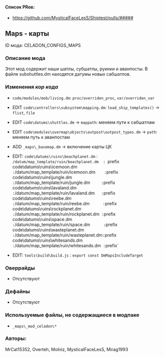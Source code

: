 

#### Список PRов:

- https://github.com/MysticalFaceLesS/Shiptest/pulls/#####
<!--
  Ссылки на PRы, связанные с модом:
  - Создание
  - Большие изменения
-->

<!-- Название мода. Не важно на русском или на английском. -->
## Maps - карты

ID мода: CELADON_CONFIGS_MAPS
<!--
  Название модпака прописными буквами, СОЕДИНЁННЫМИ_ПОДЧЁРКИВАНИЕМ,
  которое ты будешь использовать для обозначения файлов.
-->

### Описание мода

Этот мод содержит наши шатлы, субшатлы, руинки и аванпосты.
В файле subshuttles.dm находятся датумы новых сабшатлов. 
<!--
  Что он делает, что добавляет: что, куда, зачем и почему - всё здесь.
  А также любая полезная информация.
-->

### Изменения *кор кода*

- `code/modules/mob/living.dm`: `proc/overriden_proc`, `var/overriden_var`
- EDIT `code\controllers\subsystem\mapping.dm`: `load_ship_templates()` -> `flist`, `file`
- EDIT `code\datums\shuttles.dm` -> `mappath`: меняем пути к сабшатлам
- EDIT `code\modules\overmap\objects\outpost\outpost_types.dm` -> `path`: меняем путь к аванпостам

- ADD `_maps\_basemap.dm` -> включение карты ЦК

- EDIT:
	`code\datums\ruins\beachplanet.dm` 	: `/datum/map_template/ruin/beachplanet.dm 	: `prefix`
	`code\datums\ruins\icemoon.dm`		: `/datum/map_template/ruin/icemoon.dm`		: `prefix`
	`code\datums\ruins\jungle.dm`		: `/datum/map_template/ruin/jungle.dm`		: `prefix`
	`code\datums\ruins\lavaland.dm`		: `/datum/map_template/ruin/lavaland.dm`	: `prefix`
	`code\datums\ruins\reebe.dm`		: `/datum/map_template/ruin/reebe.dm`		: `prefix`
	`code\datums\ruins\rockplanet.dm`	: `/datum/map_template/ruin/rockplanet.dm` 	: `prefix`
	`code\datums\ruins\space.dm`		: `/datum/map_template/ruin/space.dm`		: `prefix`
	`code\datums\ruins\wasteplanet.dm`	: `/datum/map_template/ruin/wasteplanet.dm` : `prefix`
	`code\datums\ruins\whitesands.dm`	: `/datum/map_template/ruin/whitesands.dm` 	: `prefix`
	
- EDIT: `tools\build\build.js` : `export const DmMapsIncludeTarget`
<!--
  Если вы редактировали какие-либо процедуры или переменные в кор коде,
  они должны быть указаны здесь.
  Нужно указать и файл, и процедуры/переменные.

  Изменений нет - напиши "Отсутствуют"
-->

### Оверрайды

- Отсутствуют
<!--
  Если ты добавлял новый модульный оверрайд, его нужно указать здесь.
  Здесь указываются оверрайды в твоём моде и папке `_master_files`

  Изменений нет - напиши "Отсутствуют"
-->

### Дефайны

- Отсутствуют
<!--
  Если требовалось добавить какие-либо дефайны, укажи файлы,
  в которые ты их добавил, а также перечисли имена.
  И то же самое, если ты используешь дефайны, определённые другим модом.

  Не используешь - напиши "Отсутствуют"
-->

### Используемые файлы, не содержащиеся в модпаке

- `_maps\_mod_celadon\*`
<!--
  Будь то немодульный файл или модульный файл, который не содержится в папке,
  принадлежащей этому конкретному моду, он должен быть упомянут здесь.
  Хорошими примерами являются иконки или звуки, которые используются одновременно
  несколькими модулями, или что-либо подобное.
-->

### Авторы:


MrCat15352, Overteh, Molniz, MysticalFaceLesS, Mirag1993

<!--
  Здесь находится твой никнейм
  Если работал совместно - никнеймы тех, кто помогал.
  В случае порта чего-либо должна быть ссылка на источник.
-->
